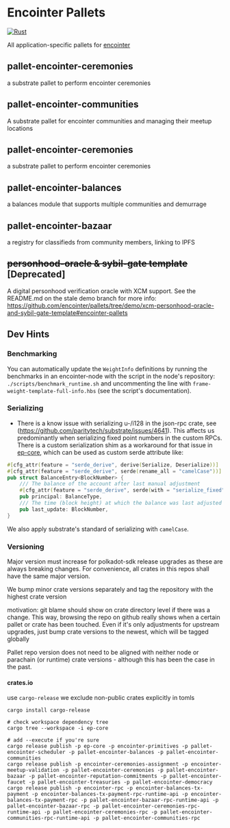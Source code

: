 # Encointer Pallets

[![Rust](https://github.com/encointer/pallets/actions/workflows/ci.yml/badge.svg)](https://github.com/encointer/pallets/actions/workflows/ci.yml)

All application-specific pallets for [encointer](https://encointer.org)

## pallet-encointer-ceremonies
a substrate pallet to perform encointer ceremonies

## pallet-encointer-communities
A substrate pallet for encointer communities and managing their meetup locations

## pallet-encointer-ceremonies
a substrate pallet to perform encointer ceremonies

## pallet-encointer-balances
a balances module that supports multiple communities and demurrage

## pallet-encointer-bazaar
a registry for classifieds from community members, linking to IPFS

## ~~personhood-oracle & sybil-gate template~~ [Deprecated]
A digital personhood verification oracle with XCM support. See the README.md on the stale demo branch for more info:
https://github.com/encointer/pallets/tree/demo/xcm-personhood-oracle-and-sybil-gate-template#encointer-pallets
## Dev Hints

### Benchmarking
You can automatically update the `WeightInfo` definitions by running the benchmarks in an encointer-node with the
script in the node's repository: `./scripts/benchmark_runtime.sh` and uncommenting the line with 
`frame-weight-template-full-info.hbs` (see the script's documentation).

### Serializing
* There is a know issue with serializing u-/i128 in the json-rpc crate, see (https://github.com/paritytech/substrate/issues/4641). 
This affects us predominantly when serializing fixed point numbers in the custom RPCs. There is a custom serialization
shim as a workaround for that issue in [ep-core](./primitives/core), which can be used as custom serde attribute like:

```rust
#[cfg_attr(feature = "serde_derive", derive(Serialize, Deserialize))]
#[cfg_attr(feature = "serde_derive", serde(rename_all = "camelCase"))]
pub struct BalanceEntry<BlockNumber> {
	/// The balance of the account after last manual adjustment
	#[cfg_attr(feature = "serde_derive", serde(with = "serialize_fixed"))]
	pub principal: BalanceType,
	/// The time (block height) at which the balance was last adjusted
	pub last_update: BlockNumber,
}
```

We also apply substrate's standard of serializing with `camelCase`.

### Versioning

Major version must increase for polkadot-sdk release upgrades as these are always breaking changes. For convenience, all crates in this repos shall have the same major version.

We bump minor crate versions separately and tag the repository with the highest crate version

motivation: git blame should show on crate directory level if there was a change. This way, browsing the repo on github really shows when a certain pallet or crate has been touched. Even if it's only adjustments for upstream upgrades, just bump crate versions to the newest, which will be tagged globally

Pallet repo version does not need to be aligned with neither node or parachain (or runtime) crate versions - although this has been the case in the past.

#### crates.io

use `cargo-release` we exclude non-public crates explicitly in tomls

```
cargo install cargo-release

# check workspace dependency tree
cargo tree --workspace -i ep-core

# add --execute if you're sure
cargo release publish -p ep-core -p encointer-primitives -p pallet-encointer-scheduler -p pallet-encointer-balances -p pallet-encointer-communities
cargo release publish -p encointer-ceremonies-assignment -p encointer-meetup-validation -p pallet-encointer-ceremonies -p pallet-encointer-bazaar -p pallet-encointer-reputation-commitments -p pallet-encointer-faucet -p pallet-encointer-treasuries -p pallet-encointer-democracy
cargo release publish -p encointer-rpc -p encointer-balances-tx-payment -p encointer-balances-tx-payment-rpc-runtime-api -p encointer-balances-tx-payment-rpc -p pallet-encointer-bazaar-rpc-runtime-api -p pallet-encointer-bazaar-rpc -p pallet-encointer-ceremonies-rpc-runtime-api -p pallet-encointer-ceremonies-rpc -p pallet-encointer-communities-rpc-runtime-api -p pallet-encointer-communities-rpc
```

